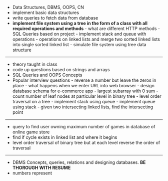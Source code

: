 - Data Structures, DBMS, OOPS, CN
- implement basic data structures
- write queries to fetch data from database
- **implement file system using a tree in the form of a class with all required operations and methods**
	  - what are different HTTP methods
	  - SQL Queries based on project
	  - implement stack and queue with operations
	  - operations on linked lists and merge two sorted linked lists into single sorted linked list
	  - simulate file system using tree data structure
---
- theory taught in class
- code up questions based on strings and arrays
- SQL Queries and OOPS Concepts
- Popular interview questions
	  - reverse a number but leave the zeros in place
	  - what happens when we enter URL into web browser
	  - design database schema for e-commerce app
	  - largest subarray with 0 sum
	  - count number of leaf nodes at particular level in binary tree
	  - level order traversal on a tree
	  - implement stack using queue
	  - implement queue using stack
	  - given two intersecting linked lists, find the intersecting point

---
- query to find user owning maximum number of games in database of online game store
- find if cycle exists in linked list and where it begins
- level order traversal of binary tree but at each level reverse the order of traversal

---
- DBMS Concepts, queries, relations and designing databases. **BE THOROUGH WITH RESUME**
- numbers represent